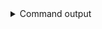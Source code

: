 
<details>
<summary>Command output</summary>

```sh

echo '{"type":"Sports","price":75,"color":"blue"}' | \
    kafka-console-producer \
        --bootstrap-server localhost:6969 \
        --producer.config teamA-sa.properties \
        --topic cars

echo '{"type":"SUV","price":55,"color":"red"}' | \
    kafka-console-producer \
        --bootstrap-server localhost:6969 \
        --producer.config teamA-sa.properties \
        --topic cars

```

</details>
      
